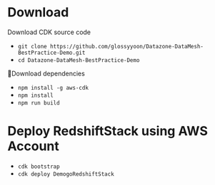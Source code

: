 # Download

Download CDK source code
* `git clone https://github.com/glossyyoon/Datazone-DataMesh-BestPractice-Demo.git`
* `cd Datazone-DataMesh-BestPractice-Demo`


Download dependencies
* `npm install -g aws-cdk`
* `npm install`
* `npm run build`


# Deploy RedshiftStack using AWS Account

* `cdk bootstrap`
* `cdk deploy DemogoRedshiftStack`
